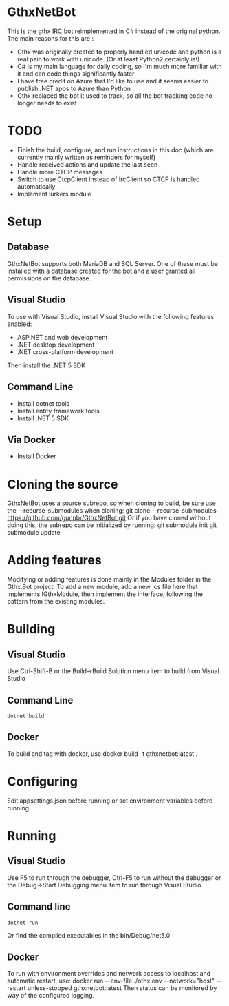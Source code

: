 # GthxNetBot
This is the gthx IRC bot reimplemented in C# instead of the original python.
The main reasons for this are :
* Gthx was originally created to properly handled unicode and python is a real pain to work with unicode. (Or at least Python2 certainly is!)
* C# is my main language for daily coding, so I'm much more familiar with it and can code things significantly faster
* I have free credit on Azure that I'd like to use and it seems easier to publish .NET apps to Azure than Python
* Gthx replaced the bot it used to track, so all the bot tracking code no longer needs to exist

# TODO
* Finish the build, configure, and run instructions in this doc (which are currently mainly written as reminders for myself)
* Handle received actions and update the last seen
* Handle more CTCP messages
* Switch to use CtcpClient instead of IrcClient so CTCP is handled automatically
* Implement lurkers module

# Setup
## Database
GthxNetBot supports both MariaDB and SQL Server. One of these must be installed with a database created
for the bot and a user granted all permissions on the database.

## Visual Studio
To use with Visual Studio, install Visual Studio with the following features enabled:
* ASP.NET and web development
* .NET desktop development
* .NET cross-platform development

Then install the .NET 5 SDK

## Command Line
* Install dotnet tools
* Install entity framework tools
* Install .NET 5 SDK

## Via Docker
* Install Docker

# Cloning the source
GthxNetBot uses a source subrepo, so when cloning to build, be sure use the --recurse-submodules when cloning:
    git clone --recurse-submodules https://github.com/gunnbr/GthxNetBot.git
Or if you have cloned without doing this, the subrepo can be initialized by running:
    git submodule init
    git submodule update

# Adding features
Modifying or adding features is done mainly in the Modules folder in the Gthx.Bot project. To add a new module,
add a new .cs file here that implements IGthxModule, then implement the interface, following the pattern from
the existing modules.

# Building
## Visual Studio
Use Ctrl-Shift-B or the Build->Build Solution menu item to build from Visual Studio

## Command Line
    dotnet build

## Docker
To build and tag with docker, use
    docker build -t gthxnetbot:latest .

# Configuring
Edit appsettings.json before running or set environment variables before running

# Running
## Visual Studio
Use F5 to run through the debugger, Ctrl-F5 to run without the debugger or the Debug->Start Debugging
menu item to run through Visual Studio

## Command line
    dotnet run
Or find the compiled executables in the bin/Debug/net5.0

## Docker
To run with environment overrides and network access to localhost and automatic restart, use:
    docker run --env-file ./othx.env --network="host" --restart unless-stopped gthxnetbot:latest
Then status can be monitored by way of the configured logging.
